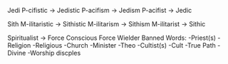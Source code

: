 Jedi
P-cifistic -> Jedistic
P-acifism -> Jedism
P-acifist -> Jedic

Sith
M-ilitaristic -> Sithistic
M-ilitarism -> Sithism
M-ilitarist -> Sithic

Spiritualist -> Force Conscious
Force Wielder
Banned Words:
-Priest(s)
-Religion
-Religious
-Church
-Minister
-Theo
-Cultist(s)
-Cult
-True Path
-Divine
-Worship
discples